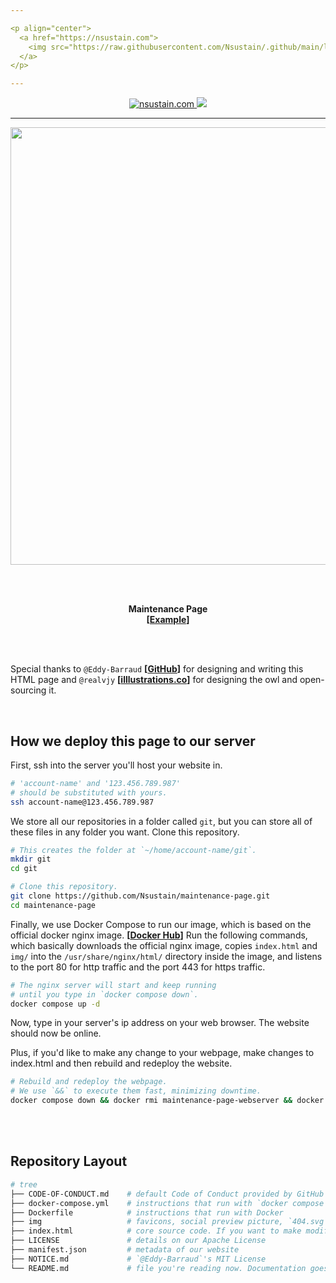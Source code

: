 ```yaml
---

<p align="center">
  <a href="https://nsustain.com">
    <img src="https://raw.githubusercontent.com/Nsustain/.github/main/logo/logo-github.png" width="350">
  </a>
</p>

---
```


<p align="center">
  <a href="https://github.com/Nsustain/nsustain.com">
    <img alt="nsustain.com" src="https://img.shields.io/badge/GitHub-nsustain.com-brightgreen">
  </a>
  <a href="https://github.com/Nsustain/nsustain.com/blob/main/LICENSE">
    <img src="https://badgen.net/github/license/Nsustain/.github">
  </a>
</p>

---



<p align="center">
  <a href="https://Nsustain.github.io/maintenance-page/">
    <img src="https://user-images.githubusercontent.com/19341857/178981690-2c7deefe-d302-4828-818c-cc48562e6471.png" width="700">
  </a>
</p>

<!--
A gif can be generated by using
ffmpeg -ss 2 -i input.mp4 -filter_complex "[0]reverse[r];[0][r]concat=n=2:v=1:a=0,split[s0][s1];[s0]palettegen[p];[s1][p]paletteuse" output.gif

which was from @llogan
https://superuser.com/questions/1608327/ffmpeg-boomerang-effect-to-gif
-->

<br>
<br>
<p align="center">
  <b>
    Maintenance Page<br>
    [<a href="https://Nsustain.github.io/maintenance-page/">Example</a>]
  </b>
</p>

<br>
<br>

Special thanks to `@Eddy-Barraud`
**[[GitHub](https://github.com/Eddy-Barraud/maintenance)]**
for designing and writing this HTML page and
`@realvjy` **[[illlustrations.co](https://illlustrations.co/)]**
for designing the owl and
open-sourcing it.

<br>

## How we deploy this page to our server

First, ssh into the server you'll host
your website in.

```bash
# 'account-name' and '123.456.789.987'
# should be substituted with yours.
ssh account-name@123.456.789.987
```

We store all our repositories in a folder
called `git`, but you can store all of these files
in any folder you want. Clone this repository.

```bash
# This creates the folder at `~/home/account-name/git`.
mkdir git
cd git

# Clone this repository.
git clone https://github.com/Nsustain/maintenance-page.git
cd maintenance-page
```

Finally, we use Docker Compose to run our image,
which is based on the official docker nginx image.
**[[Docker Hub](https://hub.docker.com/_/nginx)]**
Run the following commands, which basically
downloads the official nginx image,
copies `index.html` and `img/` into the
`/usr/share/nginx/html/` directory inside the image,
and listens to the port 80 for http traffic and
the port 443 for https traffic.

```bash
# The nginx server will start and keep running
# until you type in `docker compose down`.
docker compose up -d
```

Now, type in your server's ip address on your
web browser. The website should now be online.


Plus, if you'd like to make any change to
your webpage, make changes to index.html
and then rebuild and redeploy the website.

```bash
# Rebuild and redeploy the webpage.
# We use `&&` to execute them fast, minimizing downtime.
docker compose down && docker rmi maintenance-page-webserver && docker compose up -d
```

<br>
<br>

## Repository Layout

```bash
# tree
├── CODE-OF-CONDUCT.md    # default Code of Conduct provided by GitHub
├── docker-compose.yml    # instructions that run with `docker compose up -d`
├── Dockerfile            # instructions that run with Docker
├── img                   # favicons, social preview picture, `404.svg`
├── index.html            # core source code. If you want to make modifications, it'll most likely happen here
├── LICENSE               # details on our Apache License
├── manifest.json         # metadata of our website
├── NOTICE.md             # `@Eddy-Barraud`'s MIT License
└── README.md             # file you're reading now. Documentation goes here
```

<br>
<br>
<br>
